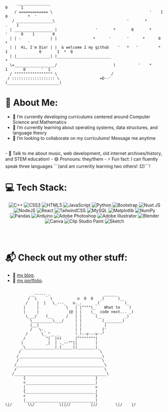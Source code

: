 ```
     _______________                                                              0      1     
    / ============= \                                           '    1     0         *  '
   / ________________\                                '       *          .    1
  | _________________ |                 '       *       0       *       '      0    1        0
  | | -             | |                *      '       '      *      0          *         '
  | |  Hi, I'm Dia! | |  & welcome 2 my github    '   *   '         * 1              0       1  *  0 
  | |_______________| |________________________                           *
  \=__________________/                         )          '    *            1       0       '  1
  / """"""""""""""""" \                        /   
 / ::::::::::::::::::: \                  =D--'
(_______________________)

```

# 💫 About Me:
- 🔭 I’m currently developing curriculums centered around Computer Science and Mathematics 
- 🌱 I’m currently learning about operating systems, data structures, and language theory
- 👯 I’m looking to collaborate on my curriculums! Message me anytime
<br>
- 💬 Talk to me about music, web development, old internet archives/history, and STEM education!
- 😄 Pronouns: they/them
- ⚡ Fun fact: I can fluently speak three languages ```(and am currently learning two others! :D)```!

<br>

# 💻 Tech Stack:
<div align = "center">

![C++](https://img.shields.io/badge/c++-%2300599C.svg?style=for-the-badge&logo=c%2B%2B&logoColor=white) ![CSS3](https://img.shields.io/badge/css3-%231572B6.svg?style=for-the-badge&logo=css3&logoColor=white) ![HTML5](https://img.shields.io/badge/html5-%23E34F26.svg?style=for-the-badge&logo=html5&logoColor=white) ![JavaScript](https://img.shields.io/badge/javascript-%23323330.svg?style=for-the-badge&logo=javascript&logoColor=%23F7DF1E) ![Python](https://img.shields.io/badge/python-3670A0?style=for-the-badge&logo=python&logoColor=ffdd54) ![Bootstrap](https://img.shields.io/badge/bootstrap-%238511FA.svg?style=for-the-badge&logo=bootstrap&logoColor=white) ![Nuxt JS](https://img.shields.io/badge/Nuxt-002E3B?style=for-the-badge&logo=nuxt.js&logoColor=#00DC82) ![NodeJS](https://img.shields.io/badge/node.js-6DA55F?style=for-the-badge&logo=node.js&logoColor=white) ![React](https://img.shields.io/badge/react-%2320232a.svg?style=for-the-badge&logo=react&logoColor=%2361DAFB) ![TailwindCSS](https://img.shields.io/badge/tailwindcss-%2338B2AC.svg?style=for-the-badge&logo=tailwind-css&logoColor=white) ![MySQL](https://img.shields.io/badge/mysql-4479A1.svg?style=for-the-badge&logo=mysql&logoColor=white) ![Matplotlib](https://img.shields.io/badge/Matplotlib-%23ffffff.svg?style=for-the-badge&logo=Matplotlib&logoColor=black) ![NumPy](https://img.shields.io/badge/numpy-%23013243.svg?style=for-the-badge&logo=numpy&logoColor=white) ![Pandas](https://img.shields.io/badge/pandas-%23150458.svg?style=for-the-badge&logo=pandas&logoColor=white) ![Arduino](https://img.shields.io/badge/-Arduino-00979D?style=for-the-badge&logo=Arduino&logoColor=white) ![Adobe Photoshop](https://img.shields.io/badge/adobe%20photoshop-%2331A8FF.svg?style=for-the-badge&logo=adobe%20photoshop&logoColor=white) ![Adobe Illustrator](https://img.shields.io/badge/adobe%20illustrator-%23FF9A00.svg?style=for-the-badge&logo=adobe%20illustrator&logoColor=white) ![Blender](https://img.shields.io/badge/blender-%23F5792A.svg?style=for-the-badge&logo=blender&logoColor=white) ![Canva](https://img.shields.io/badge/Canva-%2300C4CC.svg?style=for-the-badge&logo=Canva&logoColor=white) ![Clip Studio Paint](https://img.shields.io/badge/ClipStudioPaint-%23CFD3D3.svg?style=for-the-badge&logo=ClipStudioPaint&logoColor=white) ![Sketch](https://img.shields.io/badge/Sketch-FFB387?style=for-the-badge&logo=sketch&logoColor=black) 

</div>

<br>
<br>

# 📬 Check out my other stuff:
- 📙 [my blog](https://claudias.online).
- 💼 [my portfolio](https://www.claudiayamamoto.com).


```

           __-----_.                        ______
          /  \      \           o  O  O   _(      )__
         /    |  |   \_---_   o._.      _(           )_
        |     |            \   | |""""(_    What to    )
        |     |             |@ | |    (_  code next... _)
         \___/    (__      /   | |      (__          _)
           \_________\___/     | |         (________)
           |__|                | |          |
           /   \-_             | |         |'
         /      \_ "__ _       !_!--v---v--"
        /         "|  |>)      |""""""""|
       |          _|  | ._--""||        |
       _\_____________|_|_____||________|_
      /                                   \
     /_____________________________________\
     /                                     \
    /_______________________________________\
    /                                       \
   /_________________________________________\
        {                               }
        <_______________________________|
        |                               >
        {_______________________________|               
        <                               }            
        |_______________________________|            
\|/       \\/           \||//         |//        \|/    |/

```


